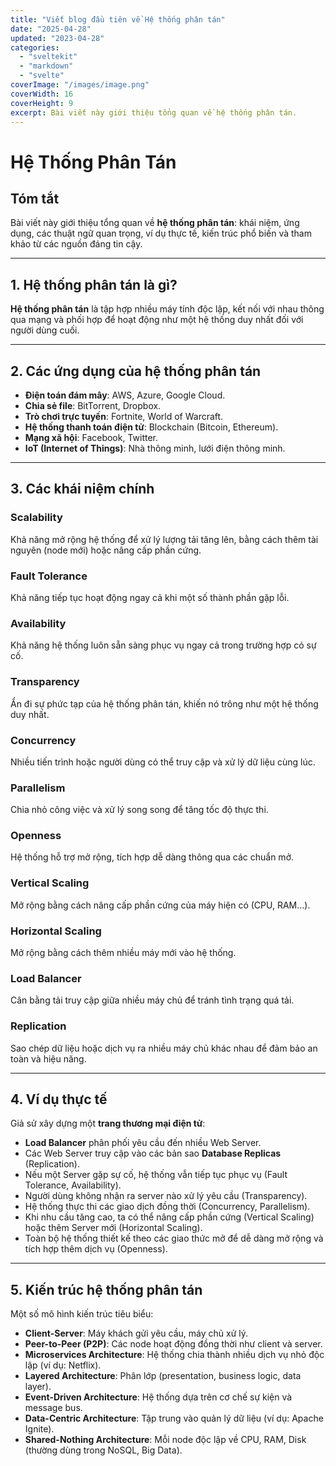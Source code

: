 ```yaml
---
title: "Viết blog đầu tiên về Hệ thống phân tán"
date: "2025-04-28"
updated: "2023-04-28"
categories:
  - "sveltekit"
  - "markdown"
  - "svelte"
coverImage: "/images/image.png"
coverWidth: 16
coverHeight: 9
excerpt: Bài viết này giới thiệu tổng quan về hệ thống phân tán.
---
```

# Hệ Thống Phân Tán

## Tóm tắt

Bài viết này giới thiệu tổng quan về **hệ thống phân tán**: khái niệm, ứng dụng, các thuật ngữ quan trọng, ví dụ thực tế, kiến trúc phổ biến và tham khảo từ các nguồn đáng tin cậy.

---

## 1. Hệ thống phân tán là gì?

**Hệ thống phân tán** là tập hợp nhiều máy tính độc lập, kết nối với nhau thông qua mạng và phối hợp để hoạt động như một hệ thống duy nhất đối với người dùng cuối.

---

## 2. Các ứng dụng của hệ thống phân tán

- **Điện toán đám mây**: AWS, Azure, Google Cloud.
- **Chia sẻ file**: BitTorrent, Dropbox.
- **Trò chơi trực tuyến**: Fortnite, World of Warcraft.
- **Hệ thống thanh toán điện tử**: Blockchain (Bitcoin, Ethereum).
- **Mạng xã hội**: Facebook, Twitter.
- **IoT (Internet of Things)**: Nhà thông minh, lưới điện thông minh.

---

## 3. Các khái niệm chính

### Scalability
Khả năng mở rộng hệ thống để xử lý lượng tải tăng lên, bằng cách thêm tài nguyên (node mới) hoặc nâng cấp phần cứng.

### Fault Tolerance
Khả năng tiếp tục hoạt động ngay cả khi một số thành phần gặp lỗi.

### Availability
Khả năng hệ thống luôn sẵn sàng phục vụ ngay cả trong trường hợp có sự cố.

### Transparency
Ẩn đi sự phức tạp của hệ thống phân tán, khiến nó trông như một hệ thống duy nhất.

### Concurrency
Nhiều tiến trình hoặc người dùng có thể truy cập và xử lý dữ liệu cùng lúc.

### Parallelism
Chia nhỏ công việc và xử lý song song để tăng tốc độ thực thi.

### Openness
Hệ thống hỗ trợ mở rộng, tích hợp dễ dàng thông qua các chuẩn mở.

### Vertical Scaling
Mở rộng bằng cách nâng cấp phần cứng của máy hiện có (CPU, RAM...).

### Horizontal Scaling
Mở rộng bằng cách thêm nhiều máy mới vào hệ thống.

### Load Balancer
Cân bằng tải truy cập giữa nhiều máy chủ để tránh tình trạng quá tải.

### Replication
Sao chép dữ liệu hoặc dịch vụ ra nhiều máy chủ khác nhau để đảm bảo an toàn và hiệu năng.

---

## 4. Ví dụ thực tế

Giả sử xây dựng một **trang thương mại điện tử**:

- **Load Balancer** phân phối yêu cầu đến nhiều Web Server.
- Các Web Server truy cập vào các bản sao **Database Replicas** (Replication).
- Nếu một Server gặp sự cố, hệ thống vẫn tiếp tục phục vụ (Fault Tolerance, Availability).
- Người dùng không nhận ra server nào xử lý yêu cầu (Transparency).
- Hệ thống thực thi các giao dịch đồng thời (Concurrency, Parallelism).
- Khi nhu cầu tăng cao, ta có thể nâng cấp phần cứng (Vertical Scaling) hoặc thêm Server mới (Horizontal Scaling).
- Toàn bộ hệ thống thiết kế theo các giao thức mở để dễ dàng mở rộng và tích hợp thêm dịch vụ (Openness).

---

## 5. Kiến trúc hệ thống phân tán

Một số mô hình kiến trúc tiêu biểu:

- **Client-Server**: Máy khách gửi yêu cầu, máy chủ xử lý.
- **Peer-to-Peer (P2P)**: Các node hoạt động đồng thời như client và server.
- **Microservices Architecture**: Hệ thống chia thành nhiều dịch vụ nhỏ độc lập (ví dụ: Netflix).
- **Layered Architecture**: Phân lớp (presentation, business logic, data layer).
- **Event-Driven Architecture**: Hệ thống dựa trên cơ chế sự kiện và message bus.
- **Data-Centric Architecture**: Tập trung vào quản lý dữ liệu (ví dụ: Apache Ignite).
- **Shared-Nothing Architecture**: Mỗi node độc lập về CPU, RAM, Disk (thường dùng trong NoSQL, Big Data).




